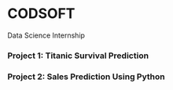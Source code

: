 # CODSOFT
Data Science Internship
### Project 1: Titanic Survival Prediction
### Project 2: Sales Prediction Using Python
